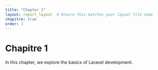 ```yaml
---
title: "Chapter 1"
layout: report_layout  # Ensure this matches your layout file name
chapitre: true
order: 1
---
```


# Chapitre 1

In this chapter, we explore the basics of Laravel development.
